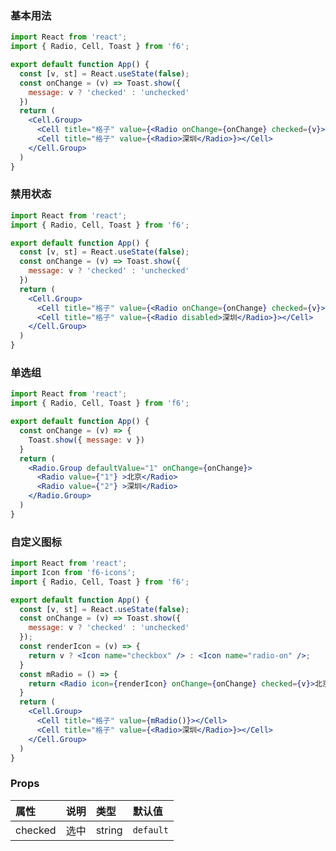 <div class="block-panel"><h3>基本用法</h3>

```jsx
import React from 'react';
import { Radio, Cell, Toast } from 'f6';

export default function App() {
  const [v, st] = React.useState(false);
  const onChange = (v) => Toast.show({ 
    message: v ? 'checked' : 'unchecked'
  })
  return (
    <Cell.Group>
      <Cell title="格子" value={<Radio onChange={onChange} checked={v}>北京</Radio>}></Cell>
      <Cell title="格子" value={<Radio>深圳</Radio>}></Cell>
    </Cell.Group>
  )
}
```
</div>

<div class="block-panel"><h3>禁用状态</h3>

```jsx
import React from 'react';
import { Radio, Cell, Toast } from 'f6';

export default function App() {
  const [v, st] = React.useState(false);
  const onChange = (v) => Toast.show({ 
    message: v ? 'checked' : 'unchecked'
  })
  return (
    <Cell.Group>
      <Cell title="格子" value={<Radio onChange={onChange} checked={v}>北京</Radio>}></Cell>
      <Cell title="格子" value={<Radio disabled>深圳</Radio>}></Cell>
    </Cell.Group>
  )
}
```
</div>

<div class="block-panel"><h3>单选组</h3>

```jsx
import React from 'react';
import { Radio, Cell, Toast } from 'f6';

export default function App() {
  const onChange = (v) => {
    Toast.show({ message: v })
  }
  return (
    <Radio.Group defaultValue="1" onChange={onChange}>
      <Radio value={"1"} >北京</Radio>
      <Radio value={"2"} >深圳</Radio>
    </Radio.Group>
  )
}
```
</div>

<div class="block-panel"><h3>自定义图标</h3>

```jsx
import React from 'react';
import Icon from 'f6-icons';
import { Radio, Cell, Toast } from 'f6';

export default function App() {
  const [v, st] = React.useState(false);
  const onChange = (v) => Toast.show({ 
    message: v ? 'checked' : 'unchecked'
  });
  const renderIcon = (v) => {
    return v ? <Icon name="checkbox" /> : <Icon name="radio-on" />;
  }
  const mRadio = () => {
    return <Radio icon={renderIcon} onChange={onChange} checked={v}>北京</Radio>
  }
  return (
    <Cell.Group>
      <Cell title="格子" value={mRadio()}></Cell>
      <Cell title="格子" value={<Radio>深圳</Radio>}></Cell>
    </Cell.Group>
  )
}
```
</div>

<div class="block-panel">
<h3> Props</h3>

| 属性 | 说明 | 类型 | 默认值 |
| :-  | :- | :- | :- |
| checked | 选中 | string | `default` |
</div>